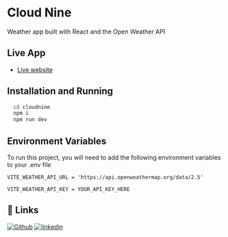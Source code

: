 
# Cloud Nine

Weather app built with React and the Open Weather API


## Live App

- [Live website](https://6437eb671edf0f2380bf3e00--endearing-begonia-fd2c99.netlify.app/)
## Installation and Running

```bash
  cd cloudnine
  npm i
  npm run dev
```
    
## Environment Variables

To run this project, you will need to add the following environment variables to your .env file

`VITE_WEATHER_API_URL = 'https://api.openweathermap.org/data/2.5'`

`VITE_WEATHER_API_KEY = YOUR_API_KEY_HERE`


## 🔗 Links
[![Github](https://img.shields.io/badge/my_portfolio-000?style=for-the-badge&logo=ko-fi&logoColor=white)](https://github.com/imanwarsame)
[![linkedin](https://img.shields.io/badge/linkedin-0A66C2?style=for-the-badge&logo=linkedin&logoColor=white)](https://www.linkedin.com/in/imanwarsame/)
